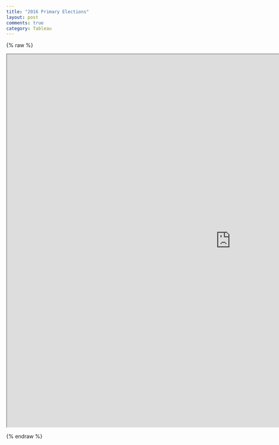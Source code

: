 ```yaml
---
title: "2016 Primary Elections"
layout: post
comments: true
category: Tableau
---
```


{% raw %}

 
<iframe src="https://public.tableau.com/profile/dim302#!/vizhome/2016PrimaryElection/Dashboard" width="1200" height="1000"></iframe>

{% endraw %}
